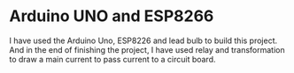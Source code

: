 # Arduino UNO and ESP8266
I have used the Arduino Uno, ESP8226 and lead bulb to build this project. And in the end of finishing the project, I have used relay and transformation
to draw a main current to pass current to a circuit board.
